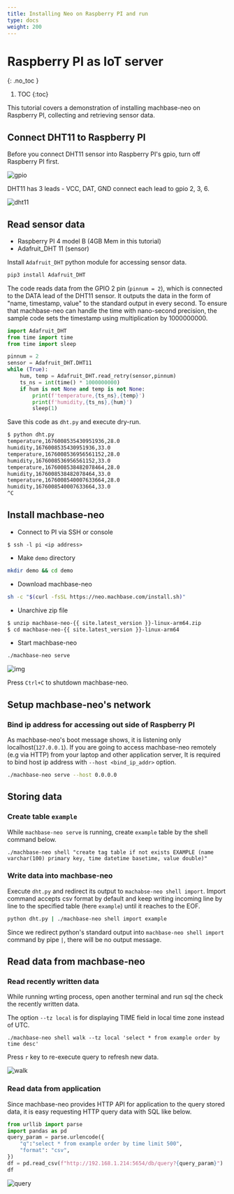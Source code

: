 ```yaml
---
title: Installing Neo on Raspberry PI and run
type: docs
weight: 200
---
```


# Raspberry PI as IoT server
{: .no_toc }

1. TOC
{:toc}

This tutorial covers a demonstration of installing machbase-neo on Raspberry PI, collecting and retrieving sensor data.

## Connect DHT11 to Raspberry PI

Before you connect DHT11 sensor into Raspberry PI's gpio, turn off Raspberry PI first.

![gpio](/assets/img/raspi4-gpio.jpg)

DHT11 has 3 leads - VCC, DAT, GND connect each lead to gpio 2, 3, 6.

![dht11](/assets/img/dht11.png)



## Read sensor data

- Raspberry PI 4 model B (4GB Mem in this tutorial)
- Adafruit_DHT 11 (sensor)

Install `Adafruit_DHT` python module for accessing sensor data.

```sh
pip3 install Adafruit_DHT
```

The code reads data from the GPIO 2 pin (`pinnum = 2`), which is connected to the DATA lead of the DHT11 sensor.
It outputs the data in the form of "name, timestamp, value" to the standard output in every second.
To ensure that machbase-neo can handle the time with nano-second precision,
the sample code sets the timestamp using multiplication by 1000000000.

```py
import Adafruit_DHT
from time import time
from time import sleep

pinnum = 2
sensor = Adafruit_DHT.DHT11
while (True):
    hum, temp = Adafruit_DHT.read_retry(sensor,pinnum)
    ts_ns = int(time() * 1000000000)
    if hum is not None and temp is not None:
        print(f'temperature,{ts_ns},{temp}')
        print(f'humidity,{ts_ns},{hum}')
        sleep(1)
```

Save this code as `dht.py` and execute dry-run.

```sh
$ python dht.py
temperature,1676008535430951936,28.0
humidity,1676008535430951936,33.0
temperature,1676008536956561152,28.0
humidity,1676008536956561152,33.0
temperature,1676008538482078464,28.0
humidity,1676008538482078464,33.0
temperature,1676008540007633664,28.0
humidity,1676008540007633664,33.0
^C
```

## Install machbase-neo

- Connect to PI via SSH or console

```
$ ssh -l pi <ip address>
```

- Make `demo` directory

```sh
mkdir demo && cd demo
```

- Download machbase-neo

```sh
sh -c "$(curl -fsSL https://neo.machbase.com/install.sh)"
```

- Unarchive zip file

```sh
$ unzip machbase-neo-{{ site.latest_version }}-linux-arm64.zip
$ cd machbase-neo-{{ site.latest_version }}-linux-arm64
```

- Start machbase-neo

```sh
./machbase-neo serve
```

![img](/assets/img/raspi-install.gif)


Press `Ctrl+C` to shutdown machbase-neo.

## Setup machbase-neo's network

### Bind ip address for accessing out side of Raspberry PI

As machbase-neo's boot message shows, it is listening only localhost(`127.0.0.1`).
If you are going to access machbase-neo remotely (e.g via HTTP) from your laptop and other application server,
It is required to bind host ip address with `--host <bind_ip_addr>` option.

```sh
./machbase-neo serve --host 0.0.0.0
```

## Storing data

### Create table `example`

While `machbase-neo serve` is running, create `example` table by the shell command below.

```
./machbase-neo shell "create tag table if not exists EXAMPLE (name varchar(100) primary key, time datetime basetime, value double)"
```

### Write data into machbase-neo

Execute `dht.py` and redirect its output to `machabse-neo shell import`.
Import command accepts csv format by default and keep writing incoming line by line to the specified table (here `example`) until it reaches to the EOF.

```sh
python dht.py | ./machbase-neo shell import example
```

Since we redirect python's standard output into `machbase-neo shell import` command by pipe `|`, there will be no output message.

## Read data from machbase-neo

### Read recently written data

While running wrting process, open another terminal and run sql the check the recently written data.

The option `--tz local` is for displaying TIME field in local time zone instead of UTC.

```
./machbase-neo shell walk --tz local 'select * from example order by time desc'
```

Press `r` key to re-execute query to refresh new data.

![walk](/assets/img/raspi-walk.gif)


### Read data from application

Since machbase-neo provides HTTP API for application to the query stored data, it is easy requesting HTTP query data with SQL like below.

```py
from urllib import parse
import pandas as pd
query_param = parse.urlencode({
    "q":"select * from example order by time limit 500",
    "format": "csv",
})
df = pd.read_csv(f"http://192.168.1.214:5654/db/query?{query_param}")
df
```

![query](/assets/img/raspi-query.jpg)

